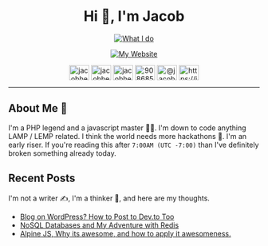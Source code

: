 <h1 align="center">Hi 👋, I'm Jacob</h1>
<span align="center">

[![What I do](https://readme-typing-svg.demolab.com?font=Montserrat&weight=800&pause=1000&color=FEFEFD&background=354349&center=true&vCenter=true&width=435&lines=Full-stack+web+developer+%E2%80%8D%F0%9F%91%A8%E2%80%8D%F0%9F%92%BB;5%2B+years+of+coding+experience+%F0%9F%92%AA;Always+learning+new+things+%F0%9F%9A%80)](https://jacobhenning.com)


[![My Website](https://img.shields.io/static/v1?label=&message=Checkout%20my%20awesome%20website%20%F0%9F%98%8E&color=354349&style=for-the-badge)](https://jacobhenning.com)


<a href="https://dev.to/jacobhenning" target="blank"><img align="center" src="https://raw.githubusercontent.com/rahuldkjain/github-profile-readme-generator/master/src/images/icons/Social/devto.svg" alt="jacobhenning" height="30" width="40" /></a>
<a href="https://twitter.com/jacobhe50394604" target="blank"><img align="center" src="https://raw.githubusercontent.com/rahuldkjain/github-profile-readme-generator/master/src/images/icons/Social/twitter.svg" alt="jacobhe50394604" height="30" width="40" /></a>
<a href="https://linkedin.com/in/jacobhenning" target="blank"><img align="center" src="https://raw.githubusercontent.com/rahuldkjain/github-profile-readme-generator/master/src/images/icons/Social/linked-in-alt.svg" alt="jacobhenning" height="30" width="40" /></a>
<a href="https://stackoverflow.com/users/9086856/jacob" target="blank"><img align="center" src="https://raw.githubusercontent.com/rahuldkjain/github-profile-readme-generator/master/src/images/icons/Social/stack-overflow.svg" alt="9086856/jacob" height="30" width="40" /></a>
<a href="https://medium.com/@jacob_henning" target="blank"><img align="center" src="https://raw.githubusercontent.com/rahuldkjain/github-profile-readme-generator/master/src/images/icons/Social/medium.svg" alt="@jacob_henning" height="30" width="40" /></a>
<a href="https://jacobhenning.com/feed/" target="blank"><img align="center" src="https://raw.githubusercontent.com/rahuldkjain/github-profile-readme-generator/master/src/images/icons/Social/rss.svg" alt="https://jacobhenning.com/feed/" height="30" width="40" /></a>

</span>

<hr>

## About Me 🤘

I'm a PHP legend and a javascript master 👨‍💻. I'm down to code anything LAMP / LEMP related. I think the world needs more hackathons 🚀. I'm an early riser. If you're reading this after `7:00AM (UTC -7:00)` than I've definitely broken something already today.

## Recent Posts

I'm not a writer ✍️, I'm a thinker 🧠, and here are my thoughts.

<!-- BLOG-POST-LIST:START -->
- [Blog on WordPress? How to Post to Dev.to Too](https://jacobhenning.com/blog-on-wordpress-how-to-post-to-dev-to-too/)
- [NoSQL Databases and My Adventure with Redis](https://jacobhenning.com/nosql-databases-and-my-adventure-with-redis/)
- [Alpine JS, Why its awesome, and how to apply it awesomeness.](https://jacobhenning.com/alpine-js-why-its-awesome-and-how-to-apply-it-awesomeness/)
<!-- BLOG-POST-LIST:END -->

